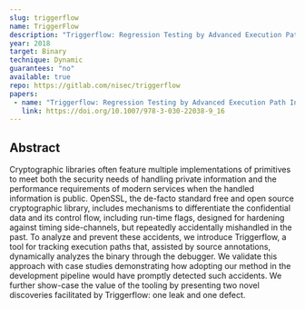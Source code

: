 ```yaml
---
slug: triggerflow
name: TriggerFlow
description: "Triggerflow: Regression Testing by Advanced Execution Path Inspection"
year: 2018
target: Binary
technique: Dynamic
guarantees: "no"
available: true
repo: https://gitlab.com/nisec/triggerflow
papers:
 - name: "Triggerflow: Regression Testing by Advanced Execution Path Inspection"
   link: https://doi.org/10.1007/978-3-030-22038-9_16
---
```


## Abstract

Cryptographic libraries often feature multiple implementations of primitives to meet both the security needs of handling private information and the performance requirements of modern services when the handled information is public. OpenSSL, the de-facto standard free and open source cryptographic library, includes mechanisms to differentiate the confidential data and its control flow, including run-time flags, designed for hardening against timing side-channels, but repeatedly accidentally mishandled in the past. To analyze and prevent these accidents, we introduce Triggerflow, a tool for tracking execution paths that, assisted by source annotations, dynamically analyzes the binary through the debugger. We validate this approach with case studies demonstrating how adopting our method in the development pipeline would have promptly detected such accidents. We further show-case the value of the tooling by presenting two novel discoveries facilitated by Triggerflow: one leak and one defect.